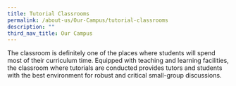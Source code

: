 ```yaml
---
title: Tutorial Classrooms
permalink: /about-us/Our-Campus/tutorial-classrooms
description: ""
third_nav_title: Our Campus
---
```

The classroom is definitely one of the places where students will spend most of their curriculum time. Equipped with teaching and learning facilities, the classroom where tutorials are conducted provides tutors and students with the best environment for robust and critical small-group discussions.

